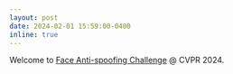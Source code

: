 ```yaml
---
layout: post
date: 2024-02-01 15:59:00-0400
inline: true
---
```

Welcome to [Face Anti-spoofing Challenge](https://sites.google.com/view/face-anti-spoofing-challenge/welcome/challengecvpr2024) @ CVPR 2024.
